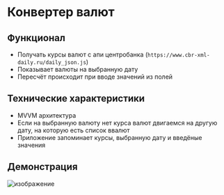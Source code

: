 #  Конвертер валют

## Функционал
* Получать курсы валют с апи центробанка (`https://www.cbr-xml-daily.ru/daily_json.js`)
* Показывает валюты на выбранную дату
* Пересчёт происходит при вводе значений из полей
## Технические характеристики
*   MVVM архитектура
*   Если на выбранную валюту нет курса валют двигаемся на другую дату, на которую есть список ввалют
*   Приложение запоминает курсы, выбранную дату и введёные значения
## Демонстрация
![изображение](https://github.com/user-attachments/assets/5ad26311-9d3d-4f31-a7e2-9acad3ec8344)
